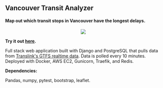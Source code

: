 ## Vancouver Transit Analyzer

#### Map out which transit stops in Vancouver have the longest delays. 
<p align="center">
  <img src="https://github.com/slehmann1/VancouverTransit/blob/main/resources/sampleMap.gif?raw=true" />
</p>

**Try it out [here](https://samuellehmann.com/transit).**

Full stack web application built with Django and PostgreSQL that pulls data from [Translink's GTFS realtime data](https://www.translink.ca/about-us/doing-business-with-translink/app-developer-resources/gtfs). Data is polled every 10 minutes. Deployed with Docker, AWS EC2, Gunicorn, Traefik, and Redis. 

**Dependencies:**

Pandas, numpy, pytest, bootstrap, leaflet. 
